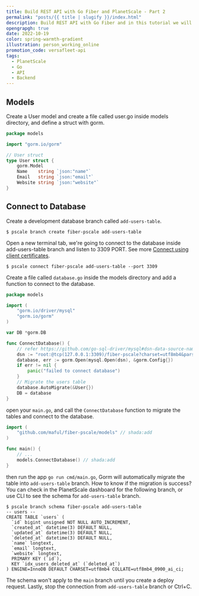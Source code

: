 ```yaml
---
title: Build REST API with Go Fiber and PlanetScale - Part 2
permalink: "posts/{{ title | slugify }}/index.html"
description: Build REST API with Go Fiber and in this tutorial we will connect to the database.
opengrapgh: true
date: 2022-10-19
color: spring-warmth-gradient
illustration: person_working_online
promotion_code: versafleet-api
tags:
  - PlanetScale
  - Go
  - API
  - Backend
---
```


## Models

Create a User model and create a file called user.go inside models directory, and define a struct with gorm.

```go
package models

import "gorm.io/gorm"

// User struct
type User struct {
    gorm.Model
    Name    string `json:"name"`
    Email   string `json:"email"`
    Website string `json:"website"`
}
```

## Connect to Database

Create a development database branch called `add-users-table`.

```
$ pscale branch create fiber-pscale add-users-table
```

Open a new terminal tab, we're going to connect to the database inside add-users-table branch and listen to 3309 PORT. See more [Connect using client certificates](https://docs.planetscale.com/tutorials/connect-any-application#connect-using-client-certificates).

```
$ pscale connect fiber-pscale add-users-table --port 3309
```

Create a file called `database.go` inside the models directory and add a function to connect to the database.

```go
package models

import (
    "gorm.io/driver/mysql"
    "gorm.io/gorm"
)

var DB *gorm.DB

func ConnectDatabase() {
    // refer https://github.com/go-sql-driver/mysql#dsn-data-source-name for details
    dsn := "root:@tcp(127.0.0.1:3309)/fiber-pscale?charset=utf8mb4&parseTime=True&loc=Local"
    database, err := gorm.Open(mysql.Open(dsn), &gorm.Config{})
    if err != nil {
        panic("failed to connect database")
    }
    // Migrate the users table
    database.AutoMigrate(&User{})
    DB = database
}
```

open your `main.go`, and call the `ConnectDatabase` function to migrate the tables and connect to the database.

```go
import (
    "github.com/maful/fiber-pscale/models" // shada:add
)

func main() {
    // ...
    models.ConnectDatabase() // shada:add
}
```

then run the app `go run cmd/main.go`, Gorm will automatically migrate the table into `add-users-table` branch. How to know if the migration is success? You can check in the PlanetScale dashboard for the following branch, or use CLI to see the schema for `add-users-table` branch.

```
$ pscale branch schema fiber-pscale add-users-table
-- users --
CREATE TABLE `users` (
  `id` bigint unsigned NOT NULL AUTO_INCREMENT,
  `created_at` datetime(3) DEFAULT NULL,
  `updated_at` datetime(3) DEFAULT NULL,
  `deleted_at` datetime(3) DEFAULT NULL,
  `name` longtext,
  `email` longtext,
  `website` longtext,
  PRIMARY KEY (`id`),
  KEY `idx_users_deleted_at` (`deleted_at`)
) ENGINE=InnoDB DEFAULT CHARSET=utf8mb4 COLLATE=utf8mb4_0900_ai_ci;
```

The schema won't apply to the `main` branch until you create a deploy request. Lastly, stop the connection from `add-users-table` branch or Ctrl+C.

